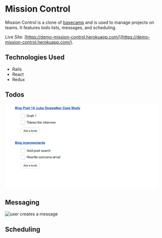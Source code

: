 # Mission Control
Mission Control is a clone of [basecamp](https://basecamp.com) and is used to manage projects on teams. It features todo lists, messages, and scheduling.

Live Site: [https://demo-mission-control.herokuapp.com/](https://demo-mission-control.herokuapp.com/).

## Technologies Used
* Rails
* React
* Redux

## Todos

![user creates todo](https://raw.githubusercontent.com/polyfish42/mission-control-wiki-assets/master/Todos.gif)

## Messaging

![user creates a message](https://raw.githubusercontent.com/polyfish42/mission-control-wiki-assets/master/MessageGif.gif)

## Scheduling

